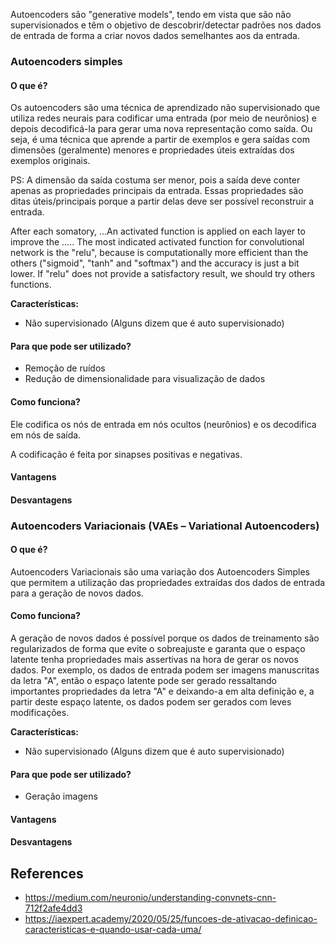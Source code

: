 Autoencoders são "generative models", tendo em vista que são não supervisionados e têm o objetivo de descobrir/detectar padrões nos dados de entrada de forma a criar novos dados semelhantes aos da entrada.

### Autoencoders simples

#### O que é?
Os autoencoders são uma técnica de aprendizado não supervisionado que utiliza redes neurais para codificar uma entrada (por meio de neurônios) e depois decodificá-la para gerar uma nova representação como saída. Ou seja, é uma técnica que aprende a partir de exemplos e gera saídas com dimensões (geralmente) menores e propriedades úteis extraídas dos exemplos originais.

PS: A dimensão da saída costuma ser menor, pois a saída deve conter apenas as propriedades principais da entrada. Essas propriedades são ditas úteis/principais porque a partir delas deve ser possível reconstruir a entrada.

After each somatory, ...An activated function is applied on each layer to improve the ..... The most indicated activated function for convolutional network is the "relu", because is computationally more efficient than the others ("sigmoid", "tanh" and "softmax") and the accuracy is just a bit lower. If "relu" does not provide a satisfactory result, we should try others functions.

**Características:**
- Não supervisionado (Alguns dizem que é auto supervisionado) 

#### Para que pode ser utilizado?
- Remoção de ruídos
- Redução de dimensionalidade para visualização de dados

#### Como funciona?
Ele codifica os nós de entrada em nós ocultos (neurônios) e os decodifica em nós de saída.

A codificação é feita por sinapses positivas e negativas.

#### Vantagens

#### Desvantagens

### Autoencoders Variacionais (VAEs – Variational Autoencoders)

#### O que é?
Autoencoders Variacionais são uma variação dos Autoencoders Simples que permitem a utilização das propriedades extraídas dos dados de entrada para a geração de novos dados. 

#### Como funciona?
A geração de novos dados é possível porque os dados de treinamento são regularizados de forma que evite o sobreajuste e garanta que o espaço latente tenha propriedades mais assertivas na hora de gerar os novos dados. Por exemplo, os dados de entrada podem ser imagens manuscritas da letra "A", então o espaço latente pode ser gerado ressaltando importantes propriedades da letra "A" e deixando-a em alta definição e, a partir deste espaço latente, os dados podem ser gerados com leves modificações.

**Características:**
- Não supervisionado (Alguns dizem que é auto supervisionado) 

#### Para que pode ser utilizado?
- Geração imagens

#### Vantagens

#### Desvantagens

## References
- https://medium.com/neuronio/understanding-convnets-cnn-712f2afe4dd3
- https://iaexpert.academy/2020/05/25/funcoes-de-ativacao-definicao-caracteristicas-e-quando-usar-cada-uma/
